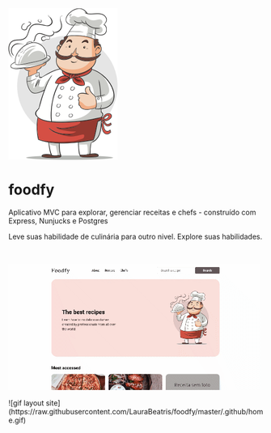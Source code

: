 <p aling="center">
    <img src=".github/logo-chef.png">
</p>

# foodfy
Aplicativo MVC para explorar, gerenciar receitas e chefs - construído com Express, Nunjucks e Postgres

Leve suas habilidade de culinária para outro nivel. Explore suas habilidades.

<br />
<p aling="center"><img src=".github/home.gif"></p>
![gif layout site](https://raw.githubusercontent.com/LauraBeatris/foodfy/master/.github/home.gif)
